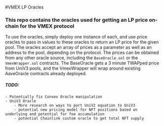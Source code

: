#VMEX LP Oracles

### This repo contains the oracles used for getting an LP price on-chain for the VMEX protocol

To use the oracles, simply deploy one instance of each, and use price oracles to pass in values to these oracles to return an LP price for the given pool. The oracles accept an array of prices as a parameter as well as an address to the pool, depending on the protocol. The prices can be obtained from any other oracle source, including the ``BaseOracle.sol`` or the ``VmexWrapper.sol`` contracts. The BaseOracle gets a 3 minute TWAPped price from UniV3 pools, and the VmexWrapper will wrap around existing AaveOracle contracts already deployed. 

##### TODO:
	- Potentially fix Convex Oracle manipulation
	- UniV3 Oracle
		- More research on ways to port UniV2 equation to UniV3
		- potential new pricing model for NFT positions based on underlying and potential for fee accumulation
		- potential Chainlink custom oracle to get total NFT supply
